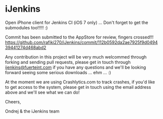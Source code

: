 iJenkins
========

Open iPhone client for Jenkins CI (iOS 7 only) ... Don't forget to get the submodules too!!!!! :)

Commit has been submitted to the AppStore for review, fingers crossed!!!
https://github.com/rafiki270/iJenkins/commit/112b0592da2ae7925f9d049439441274d468abd2

Any contribution in this project will be very much welcommed through forking and sending pull requests, please get in touch through ijenkins@fuerteint.com if you have any questions and we'll be looking forward seeing some serious downloads ... ehm ... :)

At the moment we are using Crashlytics.com to track crashes, if you'd like to get access to the system, please get in touch using the email address above and we'll see what we can do!

Cheers,

Ondrej & the iJenkins team



